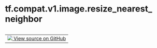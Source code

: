 <div itemscope itemtype="http://developers.google.com/ReferenceObject">
<meta itemprop="name" content="tf.compat.v1.image.resize_nearest_neighbor" />
<meta itemprop="path" content="Stable" />
</div>

# tf.compat.v1.image.resize_nearest_neighbor

<!-- Insert buttons and diff -->

<table class="tfo-notebook-buttons tfo-api nocontent" align="left">
<td>
  <a target="_blank" href="https://github.com/tensorflow/tensorflow/blob/r2.3/tensorflow/python/ops/image_ops_impl.py#L3940-L3950">
    <img src="https://www.tensorflow.org/images/GitHub-Mark-32px.png" />
    View source on GitHub
  </a>
</td>
</table>





<pre class="devsite-click-to-copy prettyprint lang-py tfo-signature-link">
<code>tf.compat.v1.image.resize_nearest_neighbor(
    images, size, align_corners=(False), name=None, half_pixel_centers=(False)
)
</code></pre>



<!-- Placeholder for "Used in" -->
